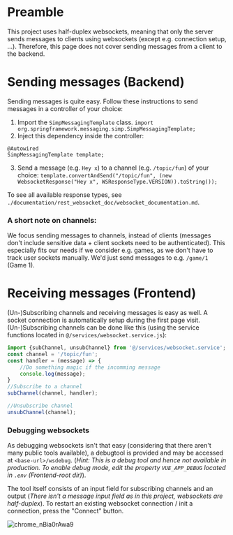 # Preamble
This project uses half-duplex websockets, meaning that only the server sends messages to clients using websockets (except e.g. connection setup, ...). Therefore, this page does not cover sending messages from a client to the backend. 

# Sending messages (Backend)
Sending messages is quite easy. Follow these instructions to send messages in a controller of your choice:
1. Import the `SimpMessagingTemplate` class. 
```import org.springframework.messaging.simp.SimpMessagingTemplate;```
2. Inject this dependency inside the controller:
```
@Autowired
SimpMessagingTemplate template;
```
3. Send a message (e.g. `Hey x`) to a channel (e.g. `/topic/fun`) of your choice:
```template.convertAndSend("/topic/fun", (new WebsocketResponse("Hey x", WSResponseType.VERSION)).toString());```

To see all available response types, see `./documentation/rest_websocket_doc/websocket_documentation.md`.

### A short note on channels:
We focus sending messages to channels, instead of clients (messages don't include sensitive data + client sockets need to be authenticated). This especially fits our needs if we consider e.g. games, as we don't have to track user sockets manually. We'd just send messages to e.g. `/game/1` (Game 1).
 
# Receiving messages (Frontend)
(Un-)Subscribing channels and receiving messages is easy as well. A socket connection is automatically setup during the first page visit.  (Un-)Subscribing channels can be done like this (using the service functions located in `@/services/websocket.service.js`):
```js
import {subChannel, unsubChannel} from '@/services/websocket.service';
const channel = '/topic/fun';
const handler = (message) => {
    //Do something magic if the incomming message
    console.log(message);
}
//Subscribe to a channel
subChannel(channel, handler);

//Unsubscribe channel
unsubChannel(channel);
```

### Debugging websockets
As debugging websockets isn't that easy (considering that there aren't many public tools available), a debugtool is provided and may be accessed at `<base-url>/wsdebug`. (*Hint: This is a debug tool and hence not available in production. To enable debug mode, edit the property `VUE_APP_DEBUG` located in `.env` (Frontend-root dir)*). 


The tool itself consists of an input field for subscribing channels and an output (*There isn't a message input field as in this project, websockets are half-duplex*). To restart an existing websocket connection / init a connection, press the "Connect" button. 

![chrome_nBia0rAwa9](uploads/da6bae37162fa205cf63689168c2c926/chrome_nBia0rAwa9.png)